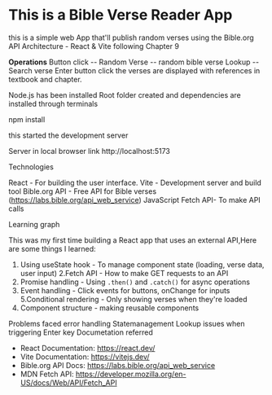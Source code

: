 # This is a Bible Verse Reader App

this is a simple web App that'll publish random verses using the Bible.org API
Architecture - React & Vite following Chapter 9

**Operations**
Button click -- Random Verse -- random bible verse
Lookup -- Search verse Enter button click 
the verses are displayed with references in textbook and chapter.

 Node.js has been installed 
 Root folder created and dependencies are installed through terminals 

npm install 

this started the development server

 Server in local browser link http://localhost:5173

Technologies 

React - For building the user interface.
Vite - Development server and build tool
Bible.org API - Free API for Bible verses (https://labs.bible.org/api_web_service)
JavaScript Fetch API- To make API calls

Learning graph

This was my first time building a React app that uses an external API,Here are some things I learned:

1. Using useState hook - To manage component state (loading, verse data, user input)
2.Fetch API - How to make GET requests to an API
3. Promise handling - Using `.then()` and `.catch()` for async operations
4. Event handling - Click events for buttons, onChange for inputs
5.Conditional rendering - Only showing verses when they're loaded
6. Component structure - making reusable components 

Problems faced 
error handling 
Statemanagement 
Lookup issues when triggering Enter key 
Documetation referred 
- React Documentation: https://react.dev/
- Vite Documentation: https://vitejs.dev/
- Bible.org API Docs: https://labs.bible.org/api_web_service
- MDN Fetch API: https://developer.mozilla.org/en-US/docs/Web/API/Fetch_API



